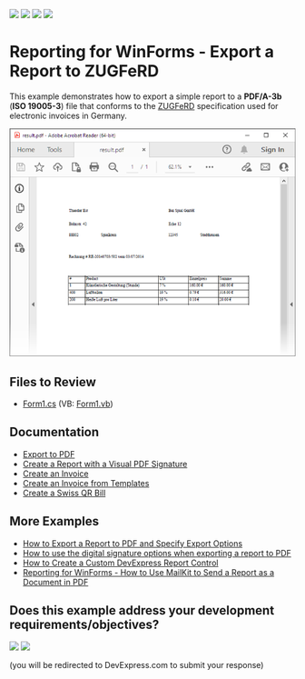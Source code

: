 <!-- default badges list -->
![](https://img.shields.io/endpoint?url=https://codecentral.devexpress.com/api/v1/VersionRange/128597453/24.2.1%2B)
[![](https://img.shields.io/badge/Open_in_DevExpress_Support_Center-FF7200?style=flat-square&logo=DevExpress&logoColor=white)](https://supportcenter.devexpress.com/ticket/details/T234531)
[![](https://img.shields.io/badge/📖_How_to_use_DevExpress_Examples-e9f6fc?style=flat-square)](https://docs.devexpress.com/GeneralInformation/403183)
[![](https://img.shields.io/badge/💬_Leave_Feedback-feecdd?style=flat-square)](#does-this-example-address-your-development-requirementsobjectives)
<!-- default badges end -->
# Reporting for WinForms - Export a Report to ZUGFeRD

This example demonstrates how to export a simple report to a <strong>PDF/A-3b</strong> (<strong>ISO 19005-3</strong>) file that conforms to the [ZUGFeRD](https://www.ferd-net.de/standards/zugferd) specification used for electronic invoices in Germany.

![ZUGFeRD report exported to PDF in Acrobat Reader](Images/screenshot.png)
## Files to Review

* [Form1.cs](./CS/ZUGFeRD_sample/Form1.cs) (VB: [Form1.vb](./VB/ZUGFeRD_sample/Form1.vb))

## Documentation 

* [Export to PDF](https://docs.devexpress.com/XtraReports/2574/detailed-guide-to-devexpress-reporting/store-and-distribute-reports/export-reports/export-to-pdf)
* [Create a Report with a Visual PDF Signature](https://docs.devexpress.com/XtraReports/402208/create-reports/create-a-report-with-visual-pdf-signature)
* [Create an Invoice](https://docs.devexpress.com/XtraReports/117229/create-reports/create-an-invoice)
* [Create an Invoice from Templates](https://docs.devexpress.com/XtraReports/119811/create-reports/create-an-invoice-from-templates)
* [Create a Swiss QR Bill](https://docs.devexpress.com/XtraReports/400351/create-reports/create-a-swiss-qr-bill)

## More Examples

* [How to Export a Report to PDF and Specify Export Options](https://github.com/DevExpress-Examples/reporting-winforms-export-pdf)
* [How to use the digital signature options when exporting a report to PDF](https://github.com/DevExpress-Examples/Reporting_how-to-use-the-digital-signature-options-when-exporting-a-report-to-pdf-e4191)
* [How to Create a Custom DevExpress Report Control](https://github.com/DevExpress-Examples/Reporting-Custom-Controls)
* [Reporting for WinForms - How to Use MailKit to Send a Report as a Document in PDF](https://github.com/DevExpress-Examples/reporting-winforms-mailkit-email-report-pdf)


<!-- feedback -->
## Does this example address your development requirements/objectives?

[<img src="https://www.devexpress.com/support/examples/i/yes-button.svg"/>](https://www.devexpress.com/support/examples/survey.xml?utm_source=github&utm_campaign=reporting-winforms-export-pdf-zugferd&~~~was_helpful=yes) [<img src="https://www.devexpress.com/support/examples/i/no-button.svg"/>](https://www.devexpress.com/support/examples/survey.xml?utm_source=github&utm_campaign=reporting-winforms-export-pdf-zugferd&~~~was_helpful=no)

(you will be redirected to DevExpress.com to submit your response)
<!-- feedback end -->
